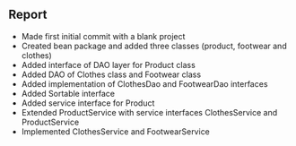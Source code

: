 ## Report

* Made first initial commit with a blank project
* Created bean package and added three classes (product, footwear and clothes)
* Added interface of DAO layer for Product class
* Added DAO of Clothes class and Footwear class
* Added implementation of ClothesDao and FootwearDao interfaces
* Added Sortable interface
* Added service interface for Product
* Extended ProductService with service interfaces ClothesService and ProductService
* Implemented ClothesService and FootwearService